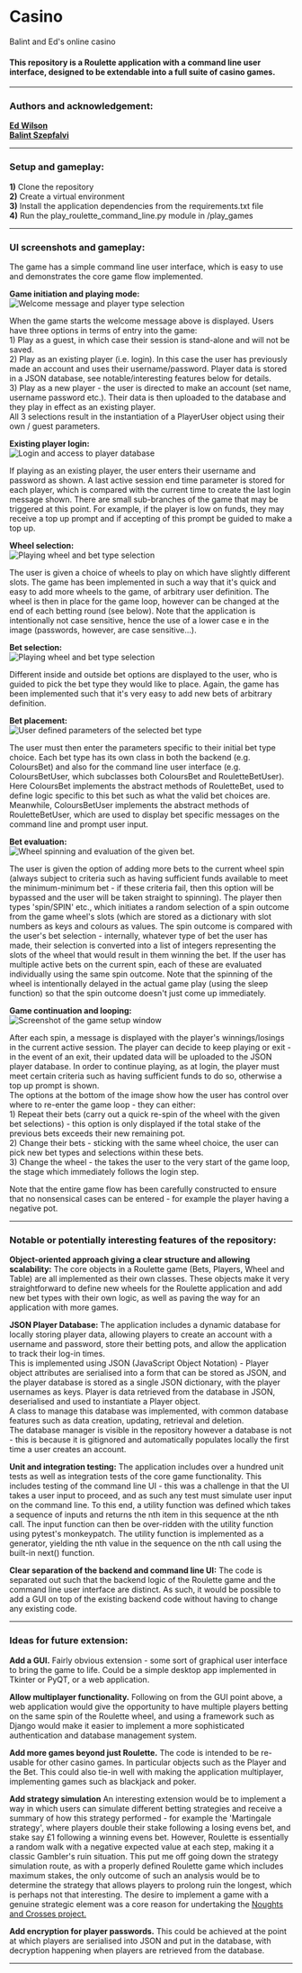 <h1> Casino </h1>

Balint and Ed's online casino

<h4>
    This repository is a Roulette application with a command line user interface, designed to be extendable into a full
    suite of casino games.
</h4>
<hr>


<h3>Authors and acknowledgement:</h3>
<p>
    <b>
        <a href="https://github.com/edwilson543">Ed Wilson</a>
    </b>
<br>
    <b>
        <a href="https://github.com/szepfalvibalint">Balint Szepfalvi</a>
    </b> 
</p>
<hr>


<h3>Setup and gameplay:</h3>
<p>
    <b>1)</b> Clone the repository<br>
    <b>2)</b> Create a virtual environment<br>
    <b>3)</b> Install the application dependencies from the requirements.txt file<br>
    <b>4)</b> Run the play_roulette_command_line.py module in /play_games
</p>

<hr>


<h3>UI screenshots and gameplay:</h3>
The game has a simple command line user interface, which is easy to use and demonstrates the core game flow implemented.
<br>

<b>Game initiation and playing mode:</b><br>
<img src="user_interface/readme_screenshots/opening_message.png" alt="Welcome message and player type selection">
<p>
When the game starts the welcome message above is displayed. Users have three options in terms of entry into the game:<br>
    1) Play as a guest, in which case their session is stand-alone and will not be saved. <br>
    2) Play as an existing player (i.e. login). In this case the user has previously made an account and uses their
        username/password. Player data is stored in a JSON database, see notable/interesting features below for details.<br>
    3) Play as a new player - the user is directed to make an account (set name, username password etc.). Their
        data is then uploaded to the database and they play in effect as an existing player.<br>
All 3 selections result in the instantiation of a PlayerUser object using their own / guest parameters.
</p>

<b>Existing player login:</b><br>
<img src="user_interface/readme_screenshots/username_and_password.png" alt="Login and access to player database">
<p>
If playing as an existing player, the user enters their username and password as shown. A last active session end time 
parameter is stored for each player, which is compared with the current time to create
the last login message shown. There are small sub-branches of the game that may be triggered at this point. For example,
if the player is low on funds, they may receive a top up prompt and if accepting of this prompt be guided to make a top 
up.
</p>

<b>Wheel selection:</b><br>
<img src="user_interface/readme_screenshots/wheel_selection.png" alt="Playing wheel and bet type selection">
<p>
The user is given a choice of wheels to play on which have slightly different slots. The game has been implemented in 
such a way that it's quick and easy to add more wheels to the game, of arbitrary user definition. The wheel is then in
place for the game loop, however can be changed at the end of each betting round (see below). Note that the application
is intentionally not case sensitive, hence the use of a lower case e in the image (passwords, however, are case
sensitive...).
</p>

<b>Bet selection:</b><br>
<img src="user_interface/readme_screenshots/bet_selection.png" alt="Playing wheel and bet type selection">
<p>
Different inside and outside bet options are displayed to the user, who is guided to pick the bet type they would like 
to place. Again, the game has been implemented such that it's very easy to add new bets of arbitrary definition.
</p>

<b>Bet placement:</b><br>
<img src="user_interface/readme_screenshots/bet_placement.png" alt="User defined parameters of the selected bet type">
<p>
The user must then enter the parameters specific to their initial bet type choice.
Each bet type has its own class in both the backend (e.g. ColoursBet) and also for the command line user interface (e.g. 
ColoursBetUser, which subclasses both ColoursBet and RouletteBetUser). Here ColoursBet implements the abstract methods
of RouletteBet, used to define logic specific to this bet such as what the valid bet choices are.
Meanwhile, ColoursBetUser implements the abstract methods of RouletteBetUser, which are used to display bet specific
messages on the command line and prompt user input.
</p>

<b>Bet evaluation:</b><br>
<img src="user_interface/readme_screenshots/bet_evaluation.png" alt="Wheel spinning and evaluation of the given bet.">
<p>
The user is given the option of adding more bets to the current wheel spin (always subject to criteria such as having
sufficient funds available to meet the minimum-minimum bet - if these criteria fail, then this option will be bypassed and the
user will be taken straight to spinning). The player then types 'spin/SPIN' etc., which initiates a random selection of
a spin outcome from the game wheel's slots (which are stored as a dictionary with slot numbers as keys and colours as 
values.
The spin outcome is compared with the user's bet selection - internally, whatever type of bet the user has made, their
selection is converted into a list of integers representing the slots of the wheel that would result in them winning the
bet. If the user has multiple active bets on the current spin, each of these are evaluated individually using the same
spin outcome. Note that the spinning of the wheel is intentionally delayed in the actual game play (using the sleep 
function) so that the spin outcome doesn't just come up immediately.
</p>

<b>Game continuation and looping:</b><br>
<img src="user_interface/readme_screenshots/game_continuation.png" alt="Screenshot of the game setup window">
<p>
After each spin, a message is displayed with the player's winnings/losings in the current active session.
The player can decide to keep playing or exit - in the event of an exit, their updated data will be
uploaded to the JSON player database. In order to continue playing, as at login, the player must meet certain criteria
such as having sufficient funds to do so, otherwise a top up prompt is shown.<br>
The options at the bottom of the image show how the user has control over where to re-enter the game loop - they can 
either:<br>
1) Repeat their bets (carry out a quick re-spin of the wheel with the given bet selections) - this option is only 
displayed if the total stake of the previous bets exceeds their new remaining pot.<br>
2) Change their bets - sticking with the same wheel choice, the user can pick new bet types and selections within these
bets.<br>
3) Change the wheel - the takes the user to the very start of the game loop, the stage which immediately follows the 
login step.
</p>
Note that the entire game flow has been carefully constructed to ensure that no nonsensical cases can be entered - for 
example the player having a negative pot.
<hr>


<h3>Notable or potentially interesting features of the repository:</h3>

<p>

<b>Object-oriented approach giving a clear structure and allowing scalability:</b>
The core objects in a Roulette game (Bets, Players, Wheel and Table)
are all implemented as their own classes. These objects make it very straightforward to define new wheels for
the Roulette application and add new bet types with their own logic, as well as paving the way for an application with
more games.
<br>

<b>JSON Player Database:</b> 
The application includes a dynamic database for locally storing player data, allowing players to create an account with
a username and password, store their betting pots, and allow the application to track their log-in times.<br>
This is implemented using JSON (JavaScript Object Notation) - Player object attributes are serialised into a form that 
can be stored as JSON, and the player database is stored as a single JSON dictionary, with the player usernames as keys. 
Player is data  retrieved from the database in JSON, deserialised and used to instantiate a Player object.<br>
A class to manage this database was implemented, with common database features such as data creation, updating,
retrieval and deletion.<br>
The database manager is visible in the repository however a database is not - this is because it is gitignored and
automatically populates locally the first time a user creates an account.
<br>

<b>Unit and integration testing:</b> The application includes over a hundred unit tests as well as integration tests of 
the core game functionality.
This includes testing of the command line UI - this was a challenge in that the UI takes a user 
input to proceed, and as such any test must simulate user input on the command line. To this end, a utility function
was defined which takes a sequence of inputs and returns the nth item in this sequence at the nth call. The input 
function can then be over-ridden with the utility function using pytest's monkeypatch. The utility function is
implemented as a generator, yielding the nth value in the sequence on the nth call using the built-in next() function.
<br>


<b>Clear separation of the backend and command line UI:</b> The code is separated out such that the backend logic of the
Roulette game and the command line user interface are distinct. As such, it would be possible to add a GUI on top of the
existing backend code without having to change any existing code.
<br>
</p>

<hr>


<h3>Ideas for future extension:</h3>

<p>

<b>Add a GUI.</b>
Fairly obvious extension - some sort of graphical user interface to bring the game to life. Could be a simple desktop
app implemented in Tkinter or PyQT, or a web application.
<br>

<b>Allow multiplayer functionality.</b>
Following on from the GUI point above, a web application would give the opportunity to have multiple players
betting on the same spin of the Roulette wheel, and using a framework such as Django would make it easier to implement
a more sophisticated authentication and database management system.
<br>

<b>Add more games beyond just Roulette.</b>
The code is intended to be re-usable for other casino games. In particular objects such as the Player and the Bet.
This could also tie-in well with making the application multiplayer, implementing games such as blackjack and poker.
<br>

<b>Add strategy simulation</b>
An interesting extension would be to implement a way in which users can simulate different betting strategies and 
receive a summary of how this strategy performed - for example the 'Martingale strategy', where players double their
stake following a losing evens bet, and stake say £1 following a winning evens bet. However, Roulette is essentially a
random walk with a negative expected value at each step, making it a classic Gambler's ruin situation. This put me off
going down the strategy simulation route, as with a properly defined Roulette game which includes maximum stakes, the
only outcome of such an analysis would be to determine the strategy that allows players to prolong ruin the longest,
which is perhaps not that interesting. The desire to implement a game with a genuine strategic element was a core reason
for undertaking the 
<a href="https://github.com/edwilson543/noughts_and_crosses"> Noughts and Crosses project.</a>
<br>

<b>Add encryption for player passwords.</b>
This could be achieved at the point at which players are serialised into JSON and
put in the database, with decryption happening when players are retrieved from the database.
<br>
</p>

<hr>
